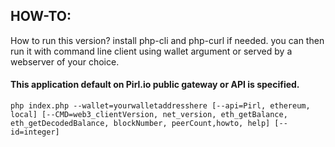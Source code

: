 ## HOW-TO:

How to run this version? install php-cli and php-curl if needed. you can then run it with command line client using wallet argument or served by a webserver of your choice.

#### This application default on Pirl.io public gateway or API is specified.
```
php index.php --wallet=yourwalletaddresshere [--api=Pirl, ethereum, local] [--CMD=web3_clientVersion, net_version, eth_getBalance, eth_getDecodedBalance, blockNumber, peerCount,howto, help] [--id=integer]
```

